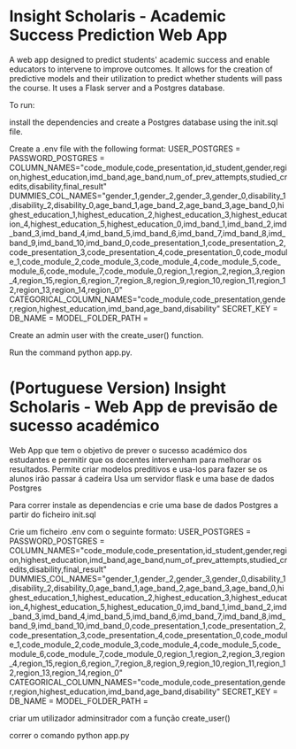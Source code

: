 # Insight Scholaris - Academic Success Prediction Web App

A web app designed to predict students' academic success and enable educators to intervene to improve outcomes. 
It allows for the creation of predictive models and their utilization to predict whether students will pass the course.
It uses a Flask server and a Postgres database.

To run:

install the dependencies and create a Postgres database using the init.sql file.

Create a .env file with the following format:
USER_POSTGRES = <Postgres username>
PASSWORD_POSTGRES = <Postgres password>
COLUMN_NAMES="code_module,code_presentation,id_student,gender,region,highest_education,imd_band,age_band,num_of_prev_attempts,studied_credits,disability,final_result"
DUMMIES_COL_NAMES="gender_1,gender_2,gender_3,gender_0,disability_1,disability_2,disability_0,age_band_1,age_band_2,age_band_3,age_band_0,highest_education_1,highest_education_2,highest_education_3,highest_education_4,highest_education_5,highest_education_0,imd_band_1,imd_band_2,imd_band_3,imd_band_4,imd_band_5,imd_band_6,imd_band_7,imd_band_8,imd_band_9,imd_band_10,imd_band_0,code_presentation_1,code_presentation_2,code_presentation_3,code_presentation_4,code_presentation_0,code_module_1,code_module_2,code_module_3,code_module_4,code_module_5,code_module_6,code_module_7,code_module_0,region_1,region_2,region_3,region_4,region_15,region_6,region_7,region_8,region_9,region_10,region_11,region_12,region_13,region_14,region_0"
CATEGORICAL_COLUMN_NAMES="code_module,code_presentation,gender,region,highest_education,imd_band,age_band,disability"
SECRET_KEY = <a secret key>
DB_NAME = <database name>
MODEL_FOLDER_PATH = <folder where model files should be saved>

Create an admin user with the create_user() function.

Run the command python app.py.


# (Portuguese Version) Insight Scholaris - Web App de previsão de sucesso académico

Web App que tem o objetivo de prever o sucesso académico dos estudantes e permitir 
que os docentes intervenham para melhorar os resultados.
Permite criar modelos preditivos e usa-los para fazer se os alunos irão passar á cadeira
Usa um servidor flask e uma base de dados Postgres

Para correr instale as dependencias e crie uma base de dados Postgres a partir do ficheiro init.sql

Crie um ficheiro .env com o seguinte formato:
USER_POSTGRES = <nome de utilizador postgres>
PASSWORD_POSTGRES = <password postgres>
COLUMN_NAMES="code_module,code_presentation,id_student,gender,region,highest_education,imd_band,age_band,num_of_prev_attempts,studied_credits,disability,final_result"
DUMMIES_COL_NAMES="gender_1,gender_2,gender_3,gender_0,disability_1,disability_2,disability_0,age_band_1,age_band_2,age_band_3,age_band_0,highest_education_1,highest_education_2,highest_education_3,highest_education_4,highest_education_5,highest_education_0,imd_band_1,imd_band_2,imd_band_3,imd_band_4,imd_band_5,imd_band_6,imd_band_7,imd_band_8,imd_band_9,imd_band_10,imd_band_0,code_presentation_1,code_presentation_2,code_presentation_3,code_presentation_4,code_presentation_0,code_module_1,code_module_2,code_module_3,code_module_4,code_module_5,code_module_6,code_module_7,code_module_0,region_1,region_2,region_3,region_4,region_15,region_6,region_7,region_8,region_9,region_10,region_11,region_12,region_13,region_14,region_0"
CATEGORICAL_COLUMN_NAMES="code_module,code_presentation,gender,region,highest_education,imd_band,age_band,disability"
SECRET_KEY = <uma chave secreta>
DB_NAME = <nome da base de dados>
MODEL_FOLDER_PATH = <pasta onde se pretende guardar os ficheiros dos modelos>

criar um utilizador adminsitrador com a função create_user()

correr o comando python app.py
